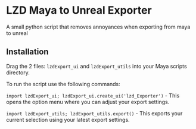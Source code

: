 # LZD Maya to Unreal Exporter
A small python script that removes annoyances when exporting from maya to unreal
## Installation
Drag the 2 files: `lzdExport_ui` and `lzdExport_utils` into your Maya scripts directory. 

To run the script use the following commands:

`import lzdExport_ui; lzdExport_ui.create_ui('lzd_Exporter')` - This opens the option menu where you can adjust your export settings.

`import lzdExport_utils; lzdExport_utils.export()` - This exports your current selection using your latest export settings. 


